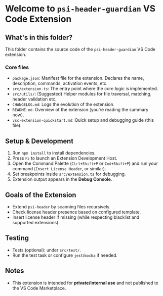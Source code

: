 # Welcome to `psi-header-guardian` VS Code Extension

## What's in this folder?

This folder contains the source code of the `psi-header-guardian` VS Code extension.

### Core files

- `package.json`: Manifest file for the extension. Declares the name, description, commands, activation events, etc.
- `src/extension.ts`: The entry point where the core logic is implemented.
- `src/utils/`: (Suggested) Helper modules for file traversal, matching, header validation etc.
- `CHANGELOG.md`: Logs the evolution of the extension.
- `README.md`: Overview of the extension (you’re reading the summary now).
- `vsc-extension-quickstart.md`: Quick setup and debugging guide (this file).

## Setup & Development

1. Run `npm install` to install dependencies.
2. Press `F5` to launch an Extension Development Host.
3. Open the Command Palette (`Ctrl+Shift+P` or `Cmd+Shift+P`) and run your command (`Insert License Header`, or similar).
4. Set breakpoints inside `src/extension.ts` for debugging.
5. Extension output appears in the **Debug Console**.

## Goals of the Extension

- Extend `psi-header` by scanning files recursively.
- Check license header presence based on configured template.
- Insert license header if missing (while respecting blacklist and supported extensions).

## Testing

- Tests (optional): under `src/test/`.
- Run the test task or configure `jest`/`mocha` if needed.

## Notes

- This extension is intended for **private/internal use** and not published to the VS Code Marketplace.
